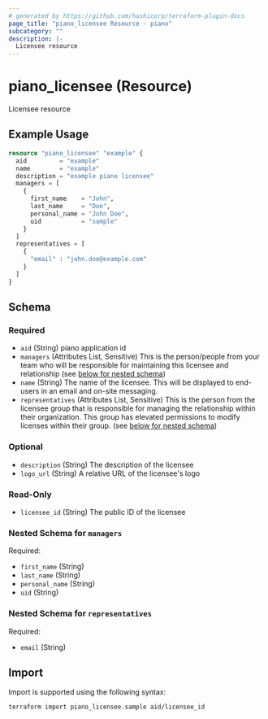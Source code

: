 ```yaml
---
# generated by https://github.com/hashicorp/terraform-plugin-docs
page_title: "piano_licensee Resource - piano"
subcategory: ""
description: |-
  Licensee resource
---
```


# piano_licensee (Resource)

Licensee resource

## Example Usage

```terraform
resource "piano_licensee" "example" {
  aid         = "example"
  name        = "example"
  description = "example piano licensee"
  managers = [
    {
      first_name    = "John",
      last_name     = "Doe",
      personal_name = "John Doe",
      uid           = "sample"
    }
  ]
  representatives = [
    {
      "email" : "john.doe@example.com"
    }
  ]
}
```

<!-- schema generated by tfplugindocs -->
## Schema

### Required

- `aid` (String) piano application id
- `managers` (Attributes List, Sensitive) This is the person/people from your team who will be responsible for maintaining this licensee and relationship (see [below for nested schema](#nestedatt--managers))
- `name` (String) The name of the licensee. This will be displayed to end-users in an email and on-site messaging.
- `representatives` (Attributes List, Sensitive) This is the person from the licensee group that is responsible for managing the relationship within their organization. This group has elevated permissions to modify licenses within their group. (see [below for nested schema](#nestedatt--representatives))

### Optional

- `description` (String) The description of the licensee
- `logo_url` (String) A relative URL of the licensee's logo

### Read-Only

- `licensee_id` (String) The public ID of the licensee

<a id="nestedatt--managers"></a>
### Nested Schema for `managers`

Required:

- `first_name` (String)
- `last_name` (String)
- `personal_name` (String)
- `uid` (String)


<a id="nestedatt--representatives"></a>
### Nested Schema for `representatives`

Required:

- `email` (String)

## Import

Import is supported using the following syntax:

```shell
terraform import piano_licensee.sample aid/licensee_id
```
